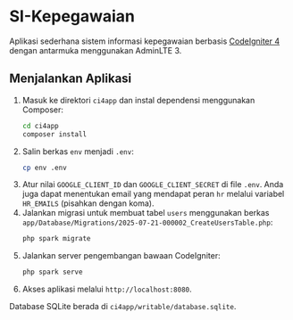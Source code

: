 # SI-Kepegawaian

Aplikasi sederhana sistem informasi kepegawaian berbasis [CodeIgniter 4](https://codeigniter.com/) dengan antarmuka menggunakan AdminLTE 3.

## Menjalankan Aplikasi

1. Masuk ke direktori `ci4app` dan instal dependensi menggunakan Composer:
   ```bash
   cd ci4app
   composer install
   ```
2. Salin berkas `env` menjadi `.env`:
   ```bash
   cp env .env
   ```
3. Atur nilai `GOOGLE_CLIENT_ID` dan `GOOGLE_CLIENT_SECRET` di file `.env`.
   Anda juga dapat menentukan email yang mendapat peran `hr` melalui variabel `HR_EMAILS` (pisahkan dengan koma).
4. Jalankan migrasi untuk membuat tabel `users` menggunakan berkas `app/Database/Migrations/2025-07-21-000002_CreateUsersTable.php`:
   ```bash
   php spark migrate
   ```
5. Jalankan server pengembangan bawaan CodeIgniter:
   ```bash
   php spark serve
   ```
6. Akses aplikasi melalui `http://localhost:8080`.

Database SQLite berada di `ci4app/writable/database.sqlite`.
